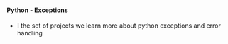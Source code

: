 #### Python - Exceptions

- I the set of projects we learn more about python exceptions and error handling
